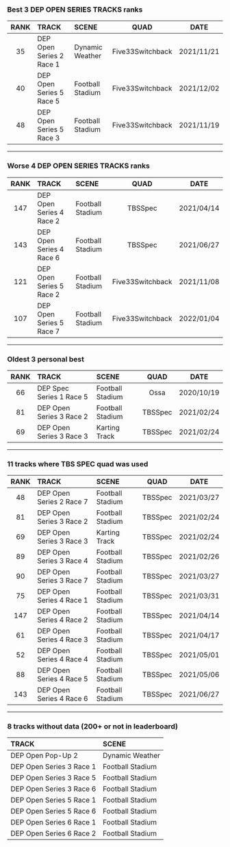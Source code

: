 ### Best 3 DEP OPEN SERIES TRACKS ranks
|RANK|TRACK|SCENE|QUAD|DATE|
|:---:|:---|:---|:---:|:---:|
|35|DEP Open Series 2 Race 1|Dynamic Weather|Five33Switchback|2021/11/21|
|40|DEP Open Series 5 Race 5|Football Stadium|Five33Switchback|2021/12/02|
|48|DEP Open Series 5 Race 3|Football Stadium|Five33Switchback|2021/11/19|
---
### Worse 4 DEP OPEN SERIES TRACKS ranks
|RANK|TRACK|SCENE|QUAD|DATE|
|:---:|:---|:---|:---:|:---:|
|147|DEP Open Series 4 Race 2|Football Stadium|TBSSpec|2021/04/14|
|143|DEP Open Series 4 Race 6|Football Stadium|TBSSpec|2021/06/27|
|121|DEP Open Series 5 Race 2|Football Stadium|Five33Switchback|2021/11/08|
|107|DEP Open Series 5 Race 7|Football Stadium|Five33Switchback|2022/01/04|
---
### Oldest 3 personal best
|RANK|TRACK|SCENE|QUAD|DATE|
|:---:|:---|:---|:---:|:---:|
|66|DEP Spec Series 1 Race 5|Football Stadium|Ossa|2020/10/19|
|81|DEP Open Series 3 Race 2|Football Stadium|TBSSpec|2021/02/24|
|69|DEP Open Series 3 Race 3|Karting Track|TBSSpec|2021/02/24|
---
### 11 tracks where TBS SPEC quad was used
|RANK|TRACK|SCENE|QUAD|DATE|
|:---:|:---|:---|:---:|:---:|
|48|DEP Open Series 2 Race 7|Football Stadium|TBSSpec|2021/03/27|
|81|DEP Open Series 3 Race 2|Football Stadium|TBSSpec|2021/02/24|
|69|DEP Open Series 3 Race 3|Karting Track|TBSSpec|2021/02/24|
|89|DEP Open Series 3 Race 4|Football Stadium|TBSSpec|2021/02/26|
|90|DEP Open Series 3 Race 7|Football Stadium|TBSSpec|2021/03/27|
|75|DEP Open Series 4 Race 1|Football Stadium|TBSSpec|2021/03/31|
|147|DEP Open Series 4 Race 2|Football Stadium|TBSSpec|2021/04/14|
|61|DEP Open Series 4 Race 3|Football Stadium|TBSSpec|2021/04/17|
|52|DEP Open Series 4 Race 4|Football Stadium|TBSSpec|2021/05/01|
|88|DEP Open Series 4 Race 5|Football Stadium|TBSSpec|2021/05/06|
|143|DEP Open Series 4 Race 6|Football Stadium|TBSSpec|2021/06/27|
---
### 8 tracks without data (200+ or not in leaderboard)
|TRACK|SCENE|
|:---|:---|
|DEP Open Pop-Up 2|Dynamic Weather|
|DEP Open Series 3 Race 1|Football Stadium|
|DEP Open Series 3 Race 5|Football Stadium|
|DEP Open Series 3 Race 6|Football Stadium|
|DEP Open Series 5 Race 1|Football Stadium|
|DEP Open Series 5 Race 6|Football Stadium|
|DEP Open Series 6 Race 1|Football Stadium|
|DEP Open Series 6 Race 2|Football Stadium|
